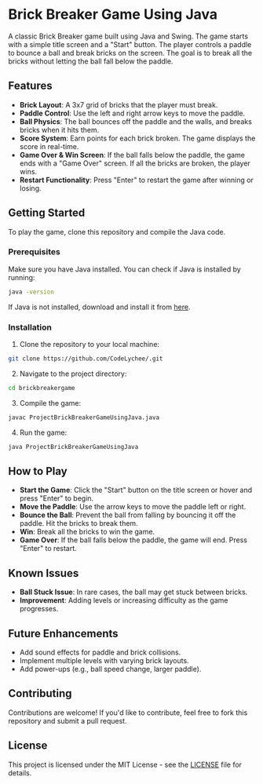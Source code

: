 # Brick Breaker Game Using Java

A classic Brick Breaker game built using Java and Swing. The game starts with a simple title screen and a "Start" button. The player controls a paddle to bounce a ball and break bricks on the screen. The goal is to break all the bricks without letting the ball fall below the paddle.

## Features
- **Brick Layout**: A 3x7 grid of bricks that the player must break.
- **Paddle Control**: Use the left and right arrow keys to move the paddle.
- **Ball Physics**: The ball bounces off the paddle and the walls, and breaks bricks when it hits them.
- **Score System**: Earn points for each brick broken. The game displays the score in real-time.
- **Game Over & Win Screen**: If the ball falls below the paddle, the game ends with a "Game Over" screen. If all the bricks are broken, the player wins.
- **Restart Functionality**: Press "Enter" to restart the game after winning or losing.

## Getting Started
To play the game, clone this repository and compile the Java code.

### Prerequisites
Make sure you have Java installed. You can check if Java is installed by running:

```bash
java -version
```

If Java is not installed, download and install it from [here](https://www.oracle.com/java/technologies/javase-downloads.html).

### Installation

1. Clone the repository to your local machine:

```bash
git clone https://github.com/CodeLychee/.git
```

2. Navigate to the project directory:

```bash
cd brickbreakergame
```

3. Compile the game:

```bash
javac ProjectBrickBreakerGameUsingJava.java
```

4. Run the game:

```bash
java ProjectBrickBreakerGameUsingJava
```

## How to Play

- **Start the Game**: Click the "Start" button on the title screen or hover and press "Enter" to begin.
- **Move the Paddle**: Use the arrow keys to move the paddle left or right.
- **Bounce the Ball**: Prevent the ball from falling by bouncing it off the paddle. Hit the bricks to break them.
- **Win**: Break all the bricks to win the game.
- **Game Over**: If the ball falls below the paddle, the game will end. Press "Enter" to restart.

## Known Issues
- **Ball Stuck Issue**: In rare cases, the ball may get stuck between bricks.
- **Improvement**: Adding levels or increasing difficulty as the game progresses.

## Future Enhancements
- Add sound effects for paddle and brick collisions.
- Implement multiple levels with varying brick layouts.
- Add power-ups (e.g., ball speed change, larger paddle).

## Contributing

Contributions are welcome! If you'd like to contribute, feel free to fork this repository and submit a pull request.

## License

This project is licensed under the MIT License - see the [LICENSE](LICENSE) file for details.
